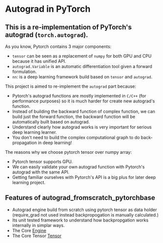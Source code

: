 # Autograd in PyTorch

## This is a re-implementation of PyTorch's autograd (`torch.autograd`). 

As you know, Pytorch contains 3 major components:
+ `tensor` can be seen as a replacement of `numpy` for both GPU and CPU because it has unified API.
+ `autograd.Variable` is an automatic differentiation tool given a forward formulation.
+ `nn`: is a deep learning framework build based on `tensor` and `autograd`.

This project is aimed to re-implement the `autograd` part because: 
+ Pytorch's autograd functions are mostly implemented in `C/C++` (for performance purposes) so it is much harder for create new autograd's function.
+ Instead of building the backward function of complex function, we can build just the forward function, the backward function will be automatically built based on autograd.
+ Understand clearly how autograd works is very important for serious deep learning learner. 
+ You don't need to build the complex computational graph to do back-propagation in deep learning!

The reasons why we choose pytorch tensor over numpy array:
+ Pytorch tensor supports GPU.
+ We can easily validate your own autograd function with Pytorch's autograd with the same API.
+ Getting familiar ourselves with Pytorch's API is a big plus for later deep learning project.

##  Features of autograd_fromscratch_pytorchbase
- Autograd engine build from scratch using pytorch tensor as data holder (require_grad not used instead backpropogation is manually calculated.)
- Its unit tested framework to understand how backpropgation works internally in simplar ways.
- The Core [Engine](https://github.com/sumitdvlp/autograd_fromscratch_pytorchbase/blob/141ff1c723c08a7c69e1c5b2792c7da411003c24/grad_engine/core/base.py#L4)
- The Core Tensor [Tensor](https://github.com/sumitdvlp/autograd_fromscratch_pytorchbase/blob/main/autograd_engine/core.py#L4)
